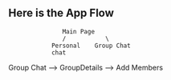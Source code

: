 ## Here is the App Flow 

                   Main Page
			       /           \
				Personal    Group Chat
				chat

Group Chat --> GroupDetails --> Add Members